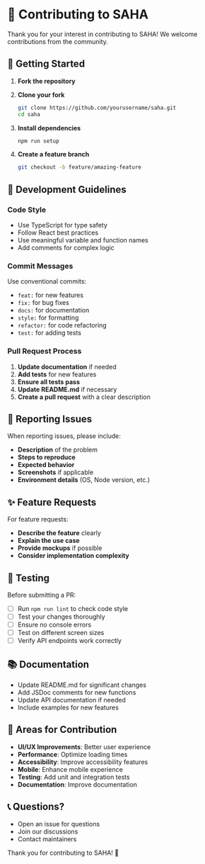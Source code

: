 # 🤝 Contributing to SAHA

Thank you for your interest in contributing to SAHA! We welcome contributions from the community.

## 🚀 Getting Started

1. **Fork the repository**
2. **Clone your fork**
   ```bash
   git clone https://github.com/yourusername/saha.git
   cd saha
   ```

3. **Install dependencies**
   ```bash
   npm run setup
   ```

4. **Create a feature branch**
   ```bash
   git checkout -b feature/amazing-feature
   ```

## 📝 Development Guidelines

### **Code Style**
- Use TypeScript for type safety
- Follow React best practices
- Use meaningful variable and function names
- Add comments for complex logic

### **Commit Messages**
Use conventional commits:
- `feat:` for new features
- `fix:` for bug fixes
- `docs:` for documentation
- `style:` for formatting
- `refactor:` for code refactoring
- `test:` for adding tests

### **Pull Request Process**

1. **Update documentation** if needed
2. **Add tests** for new features
3. **Ensure all tests pass**
4. **Update README.md** if necessary
5. **Create a pull request** with a clear description

## 🐛 Reporting Issues

When reporting issues, please include:
- **Description** of the problem
- **Steps to reproduce**
- **Expected behavior**
- **Screenshots** if applicable
- **Environment details** (OS, Node version, etc.)

## ✨ Feature Requests

For feature requests:
- **Describe the feature** clearly
- **Explain the use case**
- **Provide mockups** if possible
- **Consider implementation complexity**

## 🧪 Testing

Before submitting a PR:
- [ ] Run `npm run lint` to check code style
- [ ] Test your changes thoroughly
- [ ] Ensure no console errors
- [ ] Test on different screen sizes
- [ ] Verify API endpoints work correctly

## 📚 Documentation

- Update README.md for significant changes
- Add JSDoc comments for new functions
- Update API documentation if needed
- Include examples for new features

## 🎯 Areas for Contribution

- **UI/UX Improvements**: Better user experience
- **Performance**: Optimize loading times
- **Accessibility**: Improve accessibility features
- **Mobile**: Enhance mobile experience
- **Testing**: Add unit and integration tests
- **Documentation**: Improve documentation

## 📞 Questions?

- Open an issue for questions
- Join our discussions
- Contact maintainers

Thank you for contributing to SAHA! 🎉
